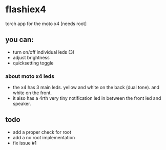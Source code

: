 # flashiex4
torch app for the moto x4 [needs root]

## you can:
- turn on/off individual leds (3)
- adjust brightness
- quicksetting toggle


### about moto x4 leds
- the x4 has 3 main leds. 
yellow and white on the back (dual tone). and white on the front.
- it also has a 4rth very tiny notification led in between the front led and speaker.

## todo
- add a proper check for root
- add a no root implementation
- fix issue #1
